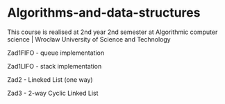 # Algorithms-and-data-structures
This course is realised at 2nd year 2nd semester at Algorithmic computer science | Wrocław University of Science and Technology

Zad1FIFO - queue implementation

Zad1LIFO - stack implementation

Zad2 - Lineked List (one way)

Zad3 - 2-way Cyclic Linked List

